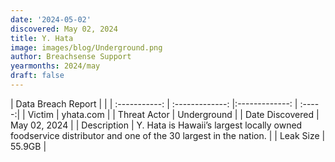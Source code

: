 ```yaml
---
date: '2024-05-02'
discovered: May 02, 2024
title: Y. Hata
image: images/blog/Underground.png
author: Breachsense Support
yearmonths: 2024/may
draft: false
---
```


| Data Breach Report           |              | 
| :-----------: | :-------------:     |:-------------:    | :-----:|
| Victim      | yhata.com      | 
| Threat Actor      | Underground      | 
| Date Discovered      | May 02, 2024      | 
| Description      | Y. Hata is Hawaii’s largest locally owned foodservice distributor and one of the 30 largest in the nation.      | 
| Leak Size      | 55.9GB      | 

